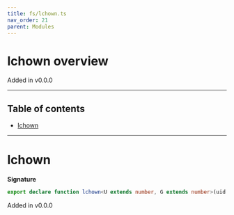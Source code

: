 ```yaml
---
title: fs/lchown.ts
nav_order: 21
parent: Modules
---
```


# lchown overview

Added in v0.0.0

---

<h2 class="text-delta">Table of contents</h2>

- [lchown](#lchown)

---

# lchown

**Signature**

```ts
export declare function lchown<U extends number, G extends number>(uid: U, gid: G)
```

Added in v0.0.0

